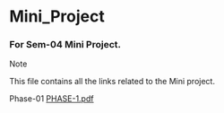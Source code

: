 # Mini_Project
### For Sem-04 Mini Project.
> [!NOTE]
> This file contains all the links related to the Mini project.
 
Phase-01 [PHASE-1.pdf](https://github.com/adarshkrsingh07/Mini_Proj/files/14452949/PHASE-1.pdf)

